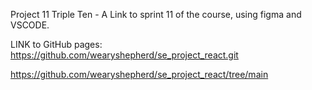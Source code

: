Project 11 Triple Ten - A Link to sprint 11 of the course, using figma and VSCODE.

LINK to GitHub pages: https://github.com/wearyshepherd/se_project_react.git

https://github.com/wearyshepherd/se_project_react/tree/main